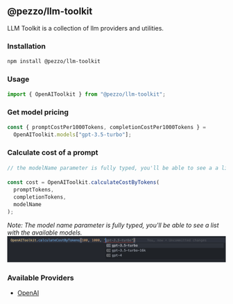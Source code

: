 ## @pezzo/llm-toolkit

LLM Toolkit is a collection of llm providers and utilities.

### Installation

```bash
npm install @pezzo/llm-toolkit
```

### Usage

```javascript
import { OpenAIToolkit } from "@pezzo/llm-toolkit";
```

### Get model pricing

```javascript
const { promptCostPer1000Tokens, completionCostPer1000Tokens } =
  OpenAIToolkit.models["gpt-3.5-turbo"];
```

### Calculate cost of a prompt

```javascript
// the modelName parameter is fully typed, you'll be able to see a a list with the available models

const cost = OpenAIToolkit.calculateCostByTokens(
  promptTokens,
  completionTokens,
  modelName
);
```

_Note: The model name parameter is fully typed, you'll be able to see a list with the available models._
![Example](./examples/list.png)

### Available Providers

- [OpenAI](https://beta.openai.com/)
